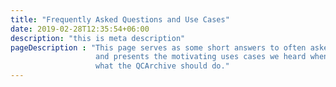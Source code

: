```yaml
---
title: "Frequently Asked Questions and Use Cases"
date: 2019-02-28T12:35:54+06:00
description: "this is meta description"
pageDescription : "This page serves as some short answers to often asked questions
                   and presents the motivating uses cases we heard when considering 
                   what the QCArchive should do."
---
```



